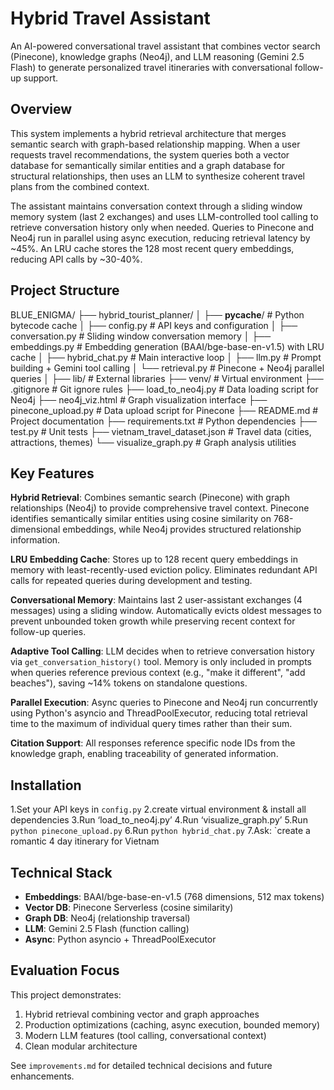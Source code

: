 # Hybrid Travel Assistant

An AI-powered conversational travel assistant that combines vector search (Pinecone), knowledge graphs (Neo4j), and LLM reasoning (Gemini 2.5 Flash) to generate personalized travel itineraries with conversational follow-up support.

## Overview

This system implements a hybrid retrieval architecture that merges semantic search with graph-based relationship mapping. When a user requests travel recommendations, the system queries both a vector database for semantically similar entities and a graph database for structural relationships, then uses an LLM to synthesize coherent travel plans from the combined context.

The assistant maintains conversation context through a sliding window memory system (last 2 exchanges) and uses LLM-controlled tool calling to retrieve conversation history only when needed. Queries to Pinecone and Neo4j run in parallel using async execution, reducing retrieval latency by ~45%. An LRU cache stores the 128 most recent query embeddings, reducing API calls by ~30-40%.

## Project Structure

BLUE_ENIGMA/
├── hybrid_tourist_planner/
│   ├── __pycache__/             # Python bytecode cache
│   ├── config.py                # API keys and configuration
│   ├── conversation.py          # Sliding window conversation memory
│   ├── embeddings.py            # Embedding generation (BAAI/bge-base-en-v1.5) with LRU  cache
│   ├── hybrid_chat.py           # Main interactive loop
│   ├── llm.py                   # Prompt building + Gemini tool calling
│   └── retrieval.py             # Pinecone + Neo4j parallel queries
│
├── lib/                         # External libraries
├── venv/                        # Virtual environment
├── .gitignore                   # Git ignore rules
├── load_to_neo4j.py             # Data loading script for Neo4j
├── neo4j_viz.html               # Graph visualization interface
├── pinecone_upload.py           # Data upload script for Pinecone
├── README.md                    # Project documentation
├── requirements.txt             # Python dependencies
├── test.py                      # Unit tests
├── vietnam_travel_dataset.json  # Travel data (cities, attractions, themes)
└── visualize_graph.py           # Graph analysis utilities


## Key Features

**Hybrid Retrieval**: Combines semantic search (Pinecone) with graph relationships (Neo4j) to provide comprehensive travel context. Pinecone identifies semantically similar entities using cosine similarity on 768-dimensional embeddings, while Neo4j provides structured relationship information.

**LRU Embedding Cache**: Stores up to 128 recent query embeddings in memory with least-recently-used eviction policy. Eliminates redundant API calls for repeated queries during development and testing.

**Conversational Memory**: Maintains last 2 user-assistant exchanges (4 messages) using a sliding window. Automatically evicts oldest messages to prevent unbounded token growth while preserving recent context for follow-up queries.

**Adaptive Tool Calling**: LLM decides when to retrieve conversation history via `get_conversation_history()` tool. Memory is only included in prompts when queries reference previous context (e.g., "make it different", "add beaches"), saving ~14% tokens on standalone questions.

**Parallel Execution**: Async queries to Pinecone and Neo4j run concurrently using Python's asyncio and ThreadPoolExecutor, reducing total retrieval time to the maximum of individual query times rather than their sum.

**Citation Support**: All responses reference specific node IDs from the knowledge graph, enabling traceability of generated information.

## Installation

1.Set your API keys in `config.py`
2.create virtual environment & install all dependencies
3.Run ‘load_to_neo4j.py’
4.Run ‘visualize_graph.py’
5.Run `python pinecone_upload.py`
6.Run `python hybrid_chat.py`
7.Ask: `create a romantic 4 day itinerary for Vietnam

## Technical Stack

- **Embeddings**: BAAI/bge-base-en-v1.5 (768 dimensions, 512 max tokens)
- **Vector DB**: Pinecone Serverless (cosine similarity)
- **Graph DB**: Neo4j (relationship traversal)
- **LLM**: Gemini 2.5 Flash (function calling)
- **Async**: Python asyncio + ThreadPoolExecutor

## Evaluation Focus

This project demonstrates:
1. Hybrid retrieval combining vector and graph approaches
2. Production optimizations (caching, async execution, bounded memory)
3. Modern LLM features (tool calling, conversational context)
4. Clean modular architecture

See `improvements.md` for detailed technical decisions and future enhancements.
